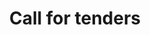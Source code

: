 ---
title: Call for tenders
longTitle: 'Call for tenders'
tags:
- gccommon
french:
- "[[Appel doffres]]"
usedFor:
- "[[Invitation to bid]]"
- "[[Request for tenders]]"
- "[[Tender call]]"
---